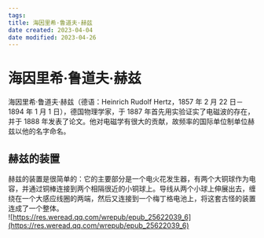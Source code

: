 ```yaml
---
tags:
title: 海因里希·鲁道夫·赫兹
date created: 2023-04-04
date modified: 2023-04-26
---
```


# 海因里希·鲁道夫·赫兹

海因里希·鲁道夫·赫兹（德语：Heinrich Rudolf Hertz，1857 年 2 月 22 日－1894 年 1 月 1 日），德国物理学家，于 1887 年首先用实验证实了电磁波的存在，并于 1888 年发表了论文。他对电磁学有很大的贡献，故频率的国际单位制单位赫兹以他的名字命名。

## 赫兹的装置

赫兹的装置是很简单的：它的主要部分是一个电火花发生器，有两个大铜球作为电容，并通过铜棒连接到两个相隔很近的小铜球上。导线从两个小球上伸展出去，缠绕在一个大感应线圈的两端，然后又连接到一个梅丁格电池上，将这套古怪的装置连成了一个整体。  
![https://res.weread.qq.com/wrepub/epub_25622039_6](https://res.weread.qq.com/wrepub/epub_25622039_6)
